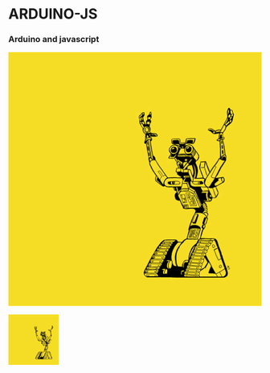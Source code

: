 # ARDUINO-JS
### Arduino and javascript 

![](/gitimages/sgier-johnny-five.png)

<img src="/gitimages/sgier-johnny-five.png" width="100">
